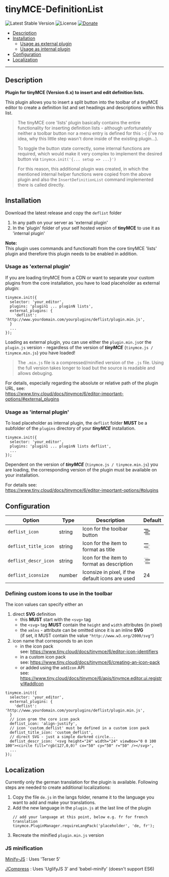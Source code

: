 # tinyMCE-DefinitionList

 ![Latest Stable Version](https://img.shields.io/badge/release-v0.9.0-brightgreen.svg)
 ![License](https://img.shields.io/badge/license-GPLv3-blue) 
 [![Donate](https://img.shields.io/static/v1?label=donate&message=PayPal&color=orange)](https://www.paypal.me/SKientzler/5.00EUR)

- [Description](#description)
- [Installation](#installation)
  - [Usage as external plugin](#usage-as-external-plugin)
  - [Usage as internal plugin](#usage-as-internal-plugin)
- [Configuration](#configuration)
- [Localization](#localization)

---
## Description

**Plugin for tinyMCE (Version 6.x) to insert and edit definition lists.**

This plugin allows you to insert a split button into the toolbar of a tinyMCE editor 
to create a definition list and set headings and descriptions within this list.

> The tinyMCE core 'lists' plugin basically contains the entire functionality for 
> inserting definition lists - although unfortunately neither a toolbar button nor
> a menu entry is defined for this :-(
> (i've no idea, why this little step wasn't done inside of the existing plugin...).
>
> To toggle the button state correctly, some internal functions are required, which 
> would make it very complex to implement the desired button via 
> `tinymce.init('{... setup => ...}')`  
>
> For this reason, this additional plugin was created, in which the mentioned internal 
> helper functions were copied from the above plugin and also the `InsertDefinitionList`
> command implemented there is called directly.

## Installation

Download the latest release and copy the `deflist` folder 
1. In any path on your server as 'external plugin'
2. In the 'plugin' folder of your self hosted version of **tinyMCE** to use it as
   'internal plugin'
   
**Note:**  
This plugin uses commands and functionalti from the core tinyMCE 'lists' plugin 
and therefore this plugin needs to be enabled in addition.
   
### Usage as 'external plugin'

If you are loading tinyMCE from a CDN or want to separate your custom plugins
from the core installation, you have to load placeholder as external plugin:

```JS
tinymce.init({
  selector: 'your_editor',
  plugins: 'plugin1 ... pluginN lists',
  external_plugins: {
    'deflist': 'http://www.yourdomain.com/yourplugins/deflist/plugin.min.js',
  }
  ...
});
```

Loading as external plugin, you can use either the `plugin.min.js`or the `plugin.js` 
version - regardless of the version of ***tinyMCE*** (`tinymce.js / tinymce.min.js`)
you have loaded!
> The `.min.js` file is a compressed/minified version of the `.js` file. Using the 
> full version takes longer to load but the source is readable and allows debuging.

For details, especially regarding the absolute or relative path of the plugin URL, 
see:  
https://www.tiny.cloud/docs/tinymce/6/editor-important-options/#external_plugins
   
### Usage as 'internal plugin'

To load placeholder as internal plugin, the `deflist` folder **MUST** be a
subfolder of the `plugins` directory of your ***tinyMCE*** installation.

```JS
tinymce.init({
  selector: 'your_editor',
  plugins: 'plugin1 ... pluginN lists deflist',
  ...
});
```

Dependent on the version of ***tinyMCE*** (`tinymce.js / tinymce.min.js`) you
are loading, the corresponding version of the plugin must be available on your
installation.

For details see:  
https://www.tiny.cloud/docs/tinymce/6/editor-important-options/#plugins

## Configuration

| Option               | Type   | Description | Default |
|----------------------|--------|-------------|---------|
| `deflist_icon`       | string | Icon for the toolbar button | <svg height="24" width="24" viewBox="0 0 100 100"><rect fill="rgb(52,52,52)" stroke="none" x="8" y="12" width="60" height="9" rx="4"/><rect fill="rgb(52,52,52)" stroke="none" x="25" y="29" width="64" height="5" rx="2"/><rect fill="rgb(52,52,52)" stroke="none" x="25" y="41" width="64" height="5" rx="2"/><rect fill="rgb(52,52,52)" stroke="none" x="8" y="56" width="60" height="9" rx="4"/><rect fill="rgb(52,52,52)" stroke="none" x="25" y="73" width="64" height="5" rx="2"/><rect fill="rgb(52,52,52)" stroke="none" x="25" y="85" width="64" height="5" rx="2"/></svg> |
| `deflist_title_icon` | string | Icon for the item to format as title | <svg height="24" width="24" viewBox="0 0 100 100"><rect fill="rgb(52,52,52)" stroke="none" x="8" y="12" width="60" height="9" rx="4"/><rect fill="rgb(192,192,192)" stroke="none" x="25" y="29" width="64" height="5" rx="2"/><rect fill="rgb(192,192,192)" stroke="none" x="25" y="41" width="64" height="5" rx="2"/><rect fill="rgb(52,52,52)" stroke="none" x="8" y="56" width="60" height="9" rx="4"/><rect fill="rgb(192,192,192)" stroke="none" x="25" y="73" width="64" height="5" rx="2"/><rect fill="rgb(192,192,192)" stroke="none" x="25" y="85" width="64" height="5" rx="2"/></svg> |
| `deflist_descr_icon` | string | Icon for the item to format as description | <svg height="24" width="24" viewBox="0 0 100 100"><rect fill="rgb(192,192,192)" stroke="none" x="8" y="12" width="60" height="9" rx="4"/><rect fill="rgb(52,52,52)" stroke="none" x="25" y="29" width="64" height="5" rx="2"/><rect fill="rgb(52,52,52)" stroke="none" x="25" y="41" width="64" height="5" rx="2"/><rect fill="rgb(192,192,192)" stroke="none" x="8" y="56" width="60" height="9" rx="4"/><rect fill="rgb(52,52,52)" stroke="none" x="25" y="73" width="64" height="5" rx="2"/><rect fill="rgb(52,52,52)" stroke="none" x="25" y="85" width="64" height="5" rx="2"/></svg> |
| `deflist_iconsize`   | number | Iconsize in pixel, if the default icons are used | 24 |

### Defining custom icons to use in the toolbar

The icon values can specify either an  
1. direct **SVG** definition 
   - this **MUST** start with the `<svg>` tag
   - the `<svg>` tag **MUST** contain the `height` and `width` attributes (in pixel)
   - the `xmlns` - attribute can be omitted since it is an inline **SVG**  
    (if set, it MUST contain the value `"http://www.w3.org/2000/svg"`)
2. icon name that corresponds to an icon
   - in the icon pack  
     see: https://www.tiny.cloud/docs/tinymce/6/editor-icon-identifiers
   - in a custom icon pack  
     see: https://www.tiny.cloud/docs/tinymce/6/creating-an-icon-pack
   - or added using the `addIcon` API  
     see: https://www.tiny.cloud/docs/tinymce/6/apis/tinymce.editor.ui.registry/#addIcon

```JS
tinymce.init({
  selector: 'your_editor',
  external_plugins: {
    'deflist': 'http://www.yourdomain.com/yourplugins/deflist/plugin.min.js',
  }
  // icon grom the core icon pack
  deflist_icon: 'align-justify',	
  // icon 'custom_deflist' must be defined in a custom icon pack
  deflist_title_icon: 'custom_deflist',
  // direct SVG - just a simple darkred circle...
  deflist_descr_icon: '<svg height="24" width="24" viewBox="0 0 100 100"><circle fill="rgb(127,0,0)" cx="50" cy="50" r="50" /></svg>',
  ...
});
```

## Localization

Currently only the german translation for the plugin is available. Following steps are
needed to create additional localizations:
1. Copy the file `de.js` in the langs folder, rename it to the language you want
   to add and make your translations.
2. Add the new language in the `plugin.js` at the last line of the plugin
   ```JS
   // add your language at this point, below e.g. fr for french translation
   tinymce.PluginManager.requireLangPack('placeholder', 'de, fr');
   ```
3. Recreate the minified `plugin.min.js` version 

### JS minification

[Minify-JS](https://minify-js.com/)
: Uses 'Terser 5'

[JCompress](https://jscompress.com/)
: Uses 'UglifyJS 3' and 'babel-minify' (doesn't support ES6)
